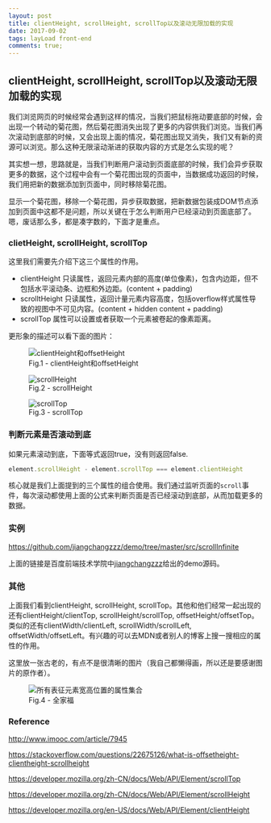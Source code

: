 ```yaml
---
layout: post
title: clientHeight, scrollHeight, scrollTop以及滚动无限加载的实现
date: 2017-09-02
tags: layLoad front-end
comments: true;
---
```

## clientHeight, scrollHeight, scrollTop以及滚动无限加载的实现

我们浏览网页的时候经常会遇到这样的情况，当我们把鼠标拖动要底部的时候，会出现一个转动的菊花图，然后菊花图消失出现了更多的内容供我们浏览。当我们再次滚动到底部的时候，又会出现上面的情况，菊花图出现又消失，我们又有新的资源可以浏览。那么这种无限滚动渐进的获取内容的方式是怎么实现的呢？

其实想一想，思路就是，当我们判断用户滚动到页面底部的时候，我们会异步获取更多的数据，这个过程中会有一个菊花图出现的页面中，当数据成功返回的时候，我们用把新的数据添加到页面中，同时移除菊花图。

显示一个菊花图，移除一个菊花图，异步获取数据，把新数据包装成DOM节点添加到页面中这都不是问题，所以关键在于怎么判断用户已经滚动到页面底部了。嗯，废话那么多，都是凑字数的，下面才是重点。

### clietHeight, scrollHeight, scrollTop

这里我们需要先介绍下这三个属性的作用。

* clientHeight 只读属性，返回元素内部的高度(单位像素)，包含内边距，但不包括水平滚动条、边框和外边距。(content + padding)
* scrolltHeight 只读属性，返回计量元素内容高度，包括overflow样式属性导致的视图中不可见内容。(content + hidden content + padding)
* scrollTop 属性可以设置或者获取一个元素被卷起的像素距离。

更形象的描述可以看下面的图片：

<figure>
<img src="http://om0jxp12h.bkt.clouddn.com/scrollHeightVSoffsetHeight.png" alt="clientHeight和offsetHeight">
  <figcaption>Fig.1 - clientHeight和offsetHeight</figcaption>
</figure>

<figure>
<img src="http://om0jxp12h.bkt.clouddn.com/scrollHeight.png" alt="scrollHeight">
  <figcaption>Fig.2 - scrollHeight</figcaption>
</figure>

<figure>
<img src="http://om0jxp12h.bkt.clouddn.com/scrollTop.png" alt="scrollTop">
  <figcaption>Fig.3 - scrollTop</figcaption>
</figure>

### 判断元素是否滚动到底

如果元素滚动到底，下面等式返回true，没有则返回false.

```javascript
element.scrollHeight - element.scrollTop === element.clientHeight
```

核心就是我们上面提到的三个属性的组合使用。我们通过监听页面的`scroll`事件，每次滚动都使用上面的公式来判断页面是否已经滚动到底部，从而加载更多的数据。

### 实例

<https://github.com/jiangchangzzz/demo/tree/master/src/scrollInfinite>

上面的链接是百度前端技术学院中[jiangchangzzz](https://github.com/jiangchangzzz)给出的demo源码。

### 其他

上面我们看到clientHeight, scrollHeight, scrollTop。其他和他们经常一起出现的还有clientHeight/clientTop, scrollHeight/scrollTop, offsetHeight/offsetTop。类似的还有clientWidth/clientLeft, scrollWidth/scrollLeft, offsetWidth/offsetLeft。有兴趣的可以去MDN或者别人的博客上搜一搜相应的属性的作用。

这里放一张古老的，有点不是很清晰的图片（我自己都懒得画，所以还是要感谢图片的原作者）。

<figure>
<img src="http://om0jxp12h.bkt.clouddn.com/HeightandTop.gif" alt="所有表征元素宽高位置的属性集合">
  <figcaption>Fig.4 - 全家福</figcaption>
</figure>

### Reference

<http://www.imooc.com/article/7945>

<https://stackoverflow.com/questions/22675126/what-is-offsetheight-clientheight-scrollheight>

<https://developer.mozilla.org/zh-CN/docs/Web/API/Element/scrollTop>

<https://developer.mozilla.org/zh-CN/docs/Web/API/Element/scrollHeight>

<https://developer.mozilla.org/en-US/docs/Web/API/Element/clientHeight>



